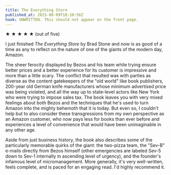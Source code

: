 ```yaml
---
title: The Everything Store
published_at: 2015-08-09T18:10:56Z
hook: UNWRITTEN. This should not appear on the front page.
---
```


★ ★ ★ ★ ★ (out of five)

I just finished _The Everything Store_ by Brad Stone and now is as good of a
time as any to reflect on the nature of one of the giants of the modern day,
Amazon.

The sheer ferocity displayed by Bezos and his team while trying ensure better
prices and a better experience for its customer is impressive and more than a
little scary. The conflict that resulted was with parties as diverse as the
content gatekeepers of the "old world" like book publishers, 200-year old
German knife manufacturers whose minimum advertised price was being violated,
and all the way up to state-level actors like New York who were trying to
impose sales tax. The book leaves you with very mixed feelings about both Bezos
and the techniques that he's used to turn Amazon into the mighty behemoth that
it is today. But even so, I couldn't help but to also consider these
transgressions from my own perspective as an Amazon customer, who now pays less
for books than ever before and experiences a level of convenience that would
have been unimaginable in any other age.

Aside from just business history, the book also describes some of the
particularly memorable quirks of the giant: the two-pizza team, the "Sev-B"
e-mails directly from Bezos himself (other emergencies are labeled Sev-5 down
to Sev-1 internally in ascending level of urgency), and the founder's infamous
level of micromanagement. More generally, it's very well-written, feels
complete, and is paced for an engaging read. I'd highly recommend it.
